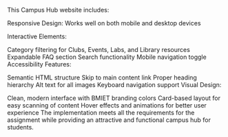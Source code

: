 This Campus Hub website includes:

Responsive Design: Works well on both mobile and desktop devices

Interactive Elements:

Category filtering for Clubs, Events, Labs, and Library resources
Expandable FAQ section
Search functionality
Mobile navigation toggle
Accessibility Features:

Semantic HTML structure
Skip to main content link
Proper heading hierarchy
Alt text for all images
Keyboard navigation support
Visual Design:

Clean, modern interface with BMIET branding colors
Card-based layout for easy scanning of content
Hover effects and animations for better user experience
The implementation meets all the requirements for the assignment while providing an attractive and functional campus hub for students.
